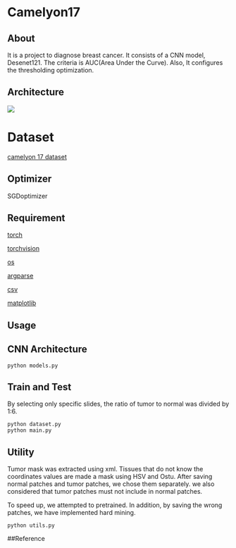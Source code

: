 # Camelyon17 #


## About
It is a project to diagnose breast cancer. It consists of a CNN model,
Desenet121. The criteria is AUC(Area Under the Curve). Also, It configures the
thresholding optimization.  


## Architecture
![](/home/intern/Desktop/DenseBlock.png/)


# Dataset
[camelyon 17 dataset](https://camelyon17.grand-challenge.org/)


## Optimizer 
SGDoptimizer 


## Requirement
[torch](http://pytorch.org/docs/master/nn.html)

[torchvision](http://pytorch.org/docs/master/torchvision/transforms.html?highlight=torchvision%20transform)

[os](http://www.pythonforbeginners.com/os/pythons-os-module)

[argparse](http://pytorch.org/docs/0.3.0/notes/cuda.html?highlight=argparse)

[csv](https://docs.python.org/3/library/csv.html?highlight=csv#module-contents)

[matplotlib](https://matplotlib.org/)


## Usage


## CNN Architecture
```
python models.py
```


## Train and Test
By selecting only specific slides, the ratio of tumor to normal was divided by 1:6.

```
python dataset.py
python main.py
```


## Utility
Tumor mask was extracted using xml. Tissues that do not know the coordinates
values are made a mask using HSV and Ostu. 
After saving normal patches and tumor patches, we chose them separately.
we also considered that tumor patches must not include in normal patches.

To speed up, we attempted to pretrained. In addition, by saving the wrong patches, we have implemented hard mining. 

```
python utils.py
```

##Reference



